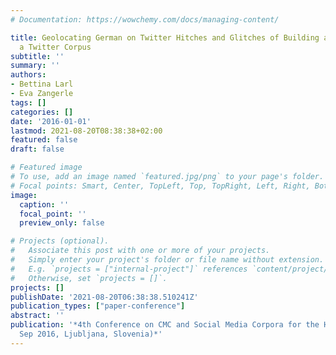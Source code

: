 ```yaml
---
# Documentation: https://wowchemy.com/docs/managing-content/

title: Geolocating German on Twitter Hitches and Glitches of Building and Exploring
  a Twitter Corpus
subtitle: ''
summary: ''
authors:
- Bettina Larl
- Eva Zangerle
tags: []
categories: []
date: '2016-01-01'
lastmod: 2021-08-20T08:38:38+02:00
featured: false
draft: false

# Featured image
# To use, add an image named `featured.jpg/png` to your page's folder.
# Focal points: Smart, Center, TopLeft, Top, TopRight, Left, Right, BottomLeft, Bottom, BottomRight.
image:
  caption: ''
  focal_point: ''
  preview_only: false

# Projects (optional).
#   Associate this post with one or more of your projects.
#   Simply enter your project's folder or file name without extension.
#   E.g. `projects = ["internal-project"]` references `content/project/deep-learning/index.md`.
#   Otherwise, set `projects = []`.
projects: []
publishDate: '2021-08-20T06:38:38.510241Z'
publication_types: ["paper-conference"]
abstract: ''
publication: '*4th Conference on CMC and Social Media Corpora for the Humanities (CMC-Corpora2016;
  Sep 2016, Ljubljana, Slovenia)*'
---
```

